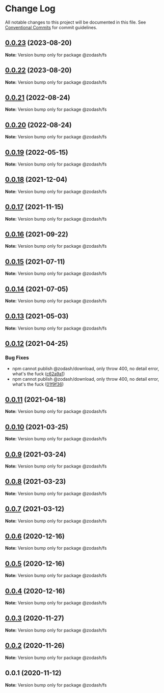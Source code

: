 # Change Log

All notable changes to this project will be documented in this file.
See [Conventional Commits](https://conventionalcommits.org) for commit guidelines.

## [0.0.23](https://github.com/zcorky/zodash/compare/@zodash/fs@0.0.22...@zodash/fs@0.0.23) (2023-08-20)

**Note:** Version bump only for package @zodash/fs





## [0.0.22](https://github.com/zcorky/zodash/compare/@zodash/fs@0.0.21...@zodash/fs@0.0.22) (2023-08-20)

**Note:** Version bump only for package @zodash/fs





## [0.0.21](https://github.com/zcorky/zodash/compare/@zodash/fs@0.0.20...@zodash/fs@0.0.21) (2022-08-24)

**Note:** Version bump only for package @zodash/fs





## [0.0.20](https://github.com/zcorky/zodash/compare/@zodash/fs@0.0.19...@zodash/fs@0.0.20) (2022-08-24)

**Note:** Version bump only for package @zodash/fs





## [0.0.19](https://github.com/zcorky/zodash/compare/@zodash/fs@0.0.18...@zodash/fs@0.0.19) (2022-05-15)

**Note:** Version bump only for package @zodash/fs





## [0.0.18](https://github.com/zcorky/zodash/compare/@zodash/fs@0.0.17...@zodash/fs@0.0.18) (2021-12-04)

**Note:** Version bump only for package @zodash/fs





## [0.0.17](https://github.com/zcorky/zodash/compare/@zodash/fs@0.0.16...@zodash/fs@0.0.17) (2021-11-15)

**Note:** Version bump only for package @zodash/fs





## [0.0.16](https://github.com/zcorky/zodash/compare/@zodash/fs@0.0.15...@zodash/fs@0.0.16) (2021-09-22)

**Note:** Version bump only for package @zodash/fs





## [0.0.15](https://github.com/zcorky/zodash/compare/@zodash/fs@0.0.14...@zodash/fs@0.0.15) (2021-07-11)

**Note:** Version bump only for package @zodash/fs





## [0.0.14](https://github.com/zcorky/zodash/compare/@zodash/fs@0.0.13...@zodash/fs@0.0.14) (2021-07-05)

**Note:** Version bump only for package @zodash/fs





## [0.0.13](https://github.com/zcorky/zodash/compare/@zodash/fs@0.0.12...@zodash/fs@0.0.13) (2021-05-03)

**Note:** Version bump only for package @zodash/fs





## [0.0.12](https://github.com/zcorky/zodash/compare/@zodash/fs@0.0.11...@zodash/fs@0.0.12) (2021-04-25)


### Bug Fixes

* npm cannot publish @zodash/download, only throw 400, no detail error, what's the fuck ([c62a9a1](https://github.com/zcorky/zodash/commit/c62a9a10391845dbbc5a042cce44991446702d38))
* npm cannot publish @zodash/download, only throw 400, no detail error, what's the fuck ([01f9f36](https://github.com/zcorky/zodash/commit/01f9f367a2ca0cbff5c84aba23c0ddda731a8c37))





## [0.0.11](https://github.com/zcorky/zodash/compare/@zodash/fs@0.0.10...@zodash/fs@0.0.11) (2021-04-18)

**Note:** Version bump only for package @zodash/fs





## [0.0.10](https://github.com/zcorky/zodash/compare/@zodash/fs@0.0.9...@zodash/fs@0.0.10) (2021-03-25)

**Note:** Version bump only for package @zodash/fs





## [0.0.9](https://github.com/zcorky/zodash/compare/@zodash/fs@0.0.8...@zodash/fs@0.0.9) (2021-03-24)

**Note:** Version bump only for package @zodash/fs





## [0.0.8](https://github.com/zcorky/zodash/compare/@zodash/fs@0.0.7...@zodash/fs@0.0.8) (2021-03-23)

**Note:** Version bump only for package @zodash/fs





## [0.0.7](https://github.com/zcorky/zodash/compare/@zodash/fs@0.0.6...@zodash/fs@0.0.7) (2021-03-12)

**Note:** Version bump only for package @zodash/fs





## [0.0.6](https://github.com/zcorky/zodash/compare/@zodash/fs@0.0.5...@zodash/fs@0.0.6) (2020-12-16)

**Note:** Version bump only for package @zodash/fs





## [0.0.5](https://github.com/zcorky/zodash/compare/@zodash/fs@0.0.4...@zodash/fs@0.0.5) (2020-12-16)

**Note:** Version bump only for package @zodash/fs





## [0.0.4](https://github.com/zcorky/zodash/compare/@zodash/fs@0.0.3...@zodash/fs@0.0.4) (2020-12-16)

**Note:** Version bump only for package @zodash/fs





## [0.0.3](https://github.com/zcorky/zodash/compare/@zodash/fs@0.0.2...@zodash/fs@0.0.3) (2020-11-27)

**Note:** Version bump only for package @zodash/fs





## [0.0.2](https://github.com/zcorky/zodash/compare/@zodash/fs@0.0.1...@zodash/fs@0.0.2) (2020-11-26)

**Note:** Version bump only for package @zodash/fs





## 0.0.1 (2020-11-12)

**Note:** Version bump only for package @zodash/fs
